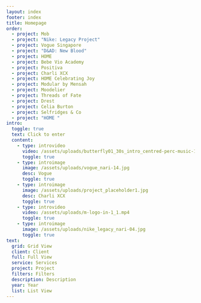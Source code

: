 ```yaml
---
layout: index
footer: index
title: Homepage
order:
  - project: Mob
  - project: "Nike: Legacy Project"
  - project: Vogue Singapore
  - project: "D&AD: New Blood"
  - project: HOME
  - project: Bebe Vio Academy
  - project: Positiva
  - project: Charli XCX
  - project: HOME Celebrating Joy
  - project: Modular by Mensah
  - project: Moodelier
  - project: Threads of Fate
  - project: Drest
  - project: Celia Burton
  - project: Selfridges & Co
  - project: "HOME "
intro:
  toggle: true
  text: Click to enter
  content:
    - type: introvideo
      video: /assets/uploads/butterfly01_30s_intro_centred-perc-music-1-.mp4
      toggle: true
    - type: introimage
      image: /assets/uploads/vogue_nari-14.jpg
      desc: Vogue
      toggle: true
    - type: introimage
      image: /assets/uploads/project_placeholder1.jpg
      desc: Charli XCX
      toggle: true
    - type: introvideo
      video: /assets/uploads/m-logo-in-1_1.mp4
      toggle: true
    - type: introimage
      image: /assets/uploads/nike_legacy_nari-04.jpg
      toggle: true
text:
  grid: Grid View
  client: Client
  full: Full View
  service: Services
  project: Project
  filters: Filters
  description: Description
  year: Year
  list: List View
---
```

